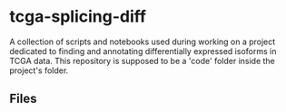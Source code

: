 # tcga-splicing-diff
A collection of scripts and notebooks used during working on a project dedicated to finding and annotating differentially expressed isoforms in TCGA data. This repository is supposed to be a 'code' folder inside the project's folder.

## Files
